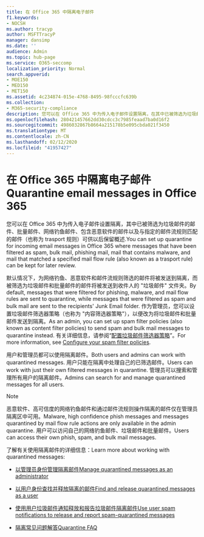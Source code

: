 ```yaml
---
title: 在 Office 365 中隔离电子邮件
f1.keywords:
- NOCSH
ms.author: tracyp
author: MSFTTracyP
manager: dansimp
ms.date: ''
audience: Admin
ms.topic: hub-page
ms.service: O365-seccomp
localization_priority: Normal
search.appverid:
- MOE150
- MED150
- MET150
ms.assetid: 4c234874-015e-4768-8495-98fcccfc639b
ms.collection:
- M365-security-compliance
description: 您可以在 Office 365 中为传入电子邮件设置隔离，在其中已被筛选为垃圾邮件、批量、网络钓鱼邮件和恶意软件的传入电子邮件可以保留下来供以后查看。
ms.openlocfilehash: 280421457662dd30cdcc3c7985feaad7ba0d16f2
ms.sourcegitcommit: 4986032867b8664a215178b5e095cbda021f3450
ms.translationtype: MT
ms.contentlocale: zh-CN
ms.lasthandoff: 02/12/2020
ms.locfileid: "41957427"
---
```

# <a name="quarantine-email-messages-in-office-365"></a><span data-ttu-id="24e9e-103">在 Office 365 中隔离电子邮件</span><span class="sxs-lookup"><span data-stu-id="24e9e-103">Quarantine email messages in Office 365</span></span>

<span data-ttu-id="24e9e-104">您可以在 Office 365 中为传入电子邮件设置隔离，其中已被筛选为垃圾邮件的邮件、批量邮件、网络钓鱼邮件、包含恶意软件的邮件以及与指定的邮件流规则匹配的邮件（也称为 trasport 规则）可供以后保留概述.</span><span class="sxs-lookup"><span data-stu-id="24e9e-104">You can set up quarantine for incoming email messages in Office 365 where messages that have been filtered as spam, bulk mail, phishing mail, mail that contains malware, and mail that matched a specified mail flow rule (also known as a trasport rule) can be kept for later review.</span></span>
  
<span data-ttu-id="24e9e-105">默认情况下，为网络钓鱼、恶意软件和邮件流规则筛选的邮件将被发送到隔离，而被筛选为垃圾邮件和批量邮件的邮件将被发送到收件人的 "垃圾邮件" 文件夹。</span><span class="sxs-lookup"><span data-stu-id="24e9e-105">By default, messages that were filtered for phishing, malware, and mail flow rules are sent to quarantine, while messages that were filtered as spam and bulk mail are sent to the recipients' Junk Email folder.</span></span> <span data-ttu-id="24e9e-106">作为管理员，您可以设置垃圾邮件筛选器策略（也称为 "内容筛选器策略"），以便改为将垃圾邮件和批量邮件发送到隔离。</span><span class="sxs-lookup"><span data-stu-id="24e9e-106">As an admin, you can set up spam filter policies (also known as content filter policies) to send spam and bulk mail messages to quarantine instead.</span></span> <span data-ttu-id="24e9e-107">有关详细信息，请参阅“[配置垃圾邮件筛选器策略](configure-your-spam-filter-policies.md)”。</span><span class="sxs-lookup"><span data-stu-id="24e9e-107">For more information, see [Configure your spam filter policies](configure-your-spam-filter-policies.md).</span></span>
  
<span data-ttu-id="24e9e-108">用户和管理员都可以使用隔离邮件。</span><span class="sxs-lookup"><span data-stu-id="24e9e-108">Both users and admins can work with quarantined messages.</span></span> <span data-ttu-id="24e9e-109">用户只能在隔离中处理自己的已筛选邮件。</span><span class="sxs-lookup"><span data-stu-id="24e9e-109">Users can work with just their own filtered messages in quarantine.</span></span> <span data-ttu-id="24e9e-110">管理员可以搜索和管理所有用户的隔离邮件。</span><span class="sxs-lookup"><span data-stu-id="24e9e-110">Admins can search for and manage quarantined messages for all users.</span></span>

> [!NOTE]
> <span data-ttu-id="24e9e-111">恶意软件、高可信度的网络钓鱼邮件和通过邮件流规则操作隔离的邮件仅在管理员隔离区中可用。</span><span class="sxs-lookup"><span data-stu-id="24e9e-111">Malware, high confidence phish messages and messages quarantined by mail flow rule actions are only available in the admin quarantine.</span></span> <span data-ttu-id="24e9e-112">用户可以访问自己的网络钓鱼邮件、垃圾邮件和批量邮件。</span><span class="sxs-lookup"><span data-stu-id="24e9e-112">Users can access their own phish, spam, and bulk mail messages.</span></span> 
  
<span data-ttu-id="24e9e-113">了解有关使用隔离邮件的详细信息：</span><span class="sxs-lookup"><span data-stu-id="24e9e-113">Learn more about working with quarantined messages:</span></span>
  
- [<span data-ttu-id="24e9e-114">以管理员身份管理隔离邮件</span><span class="sxs-lookup"><span data-stu-id="24e9e-114">Manage quarantined messages as an administrator</span></span>](manage-quarantined-messages-and-files.md)

- [<span data-ttu-id="24e9e-115">以用户身份查找并释放隔离的邮件</span><span class="sxs-lookup"><span data-stu-id="24e9e-115">Find and release quarantined messages as a user</span></span>](find-and-release-quarantined-messages-as-a-user.md)

- [<span data-ttu-id="24e9e-116">使用用户垃圾邮件通知释放和报告垃圾邮件隔离邮件</span><span class="sxs-lookup"><span data-stu-id="24e9e-116">Use user spam notifications to release and report spam-quarantined messages</span></span>](use-spam-notifications-to-release-and-report-quarantined-messages.md)

- [<span data-ttu-id="24e9e-117">隔离常见问题解答</span><span class="sxs-lookup"><span data-stu-id="24e9e-117">Quarantine FAQ</span></span>](quarantine-faq.md)
